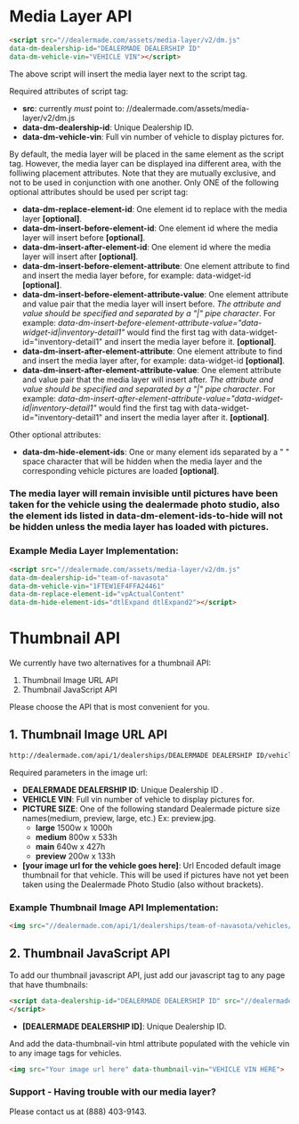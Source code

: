 # Media Layer API

```html
<script src="//dealermade.com/assets/media-layer/v2/dm.js" 
data-dm-dealership-id="DEALERMADE DEALERSHIP ID" 
data-dm-vehicle-vin="VEHICLE VIN"></script>
```

The above script will insert the media layer next to the script tag.

Required attributes of script tag:
* **src**: currently _must_ point to: //dealermade.com/assets/media-layer/v2/dm.js   
* **data-dm-dealership-id**: Unique Dealership ID.
* **data-dm-vehicle-vin**: Full vin number of vehicle to display pictures for.

By default, the media layer will be placed in the same element as the script tag. However, the media layer can be displayed ina different area, with the folliwing placement attributes. Note that they are mutually exclusive, and not to be used in conjunction with one another. Only ONE of the following optional attributes should be used per script tag:
* **data-dm-replace-element-id**: One element id to replace with the media layer **[optional]**.
* **data-dm-insert-before-element-id**: One element id where the media layer will insert before  **[optional]**.
* **data-dm-insert-after-element-id**: One element id where the media layer will insert after **[optional]**.
* **data-dm-insert-before-element-attribute**: One element attribute to find and insert the media layer before, for example: data-widget-id  **[optional]**.
* **data-dm-insert-before-element-attribute-value**: One element attribute and value pair that the media layer will insert before. _The attribute and value should be specified and separated by a "&#124;" pipe character_. For example: _data-dm-insert-before-element-attribute-value="data-widget-id&#124;inventory-detail1"_ would find the first tag with data-widget-id="inventory-detail1" and insert the media layer before it. **[optional]**.
* **data-dm-insert-after-element-attribute**: One element attribute to find and insert the media layer after, for example: data-widget-id  **[optional]**.
* **data-dm-insert-after-element-attribute-value**: One element attribute and value pair that the media layer will insert after. _The attribute and value should be specified and separated by a "&#124;" pipe character_. For example: _data-dm-insert-after-element-attribute-value="data-widget-id&#124;inventory-detail1"_ would find the first tag with data-widget-id="inventory-detail1" and insert the media layer after it. **[optional]**.

Other optional attributes:
* **data-dm-hide-element-ids**: One or many element ids separated by a " " space character that will be hidden when the media layer and the corresponding vehicle pictures are loaded  **[optional]**.

### The media layer will remain invisible until pictures have been taken for the vehicle using the dealermade photo studio, also the element ids listed in data-dm-element-ids-to-hide will not be hidden unless the media layer has loaded with pictures.

### Example Media Layer Implementation:

```html
<script src="//dealermade.com/assets/media-layer/v2/dm.js" 
data-dm-dealership-id="team-of-navasota" 
data-dm-vehicle-vin="1FTEW1EF4FFA24461"
data-dm-replace-element-id="vpActualContent"
data-dm-hide-element-ids="dtlExpand dtlExpand2"></script>
```


# Thumbnail API

We currently have two alternatives for a thumbnail API:

1. Thumbnail Image URL API
2. Thumbnail JavaScript API

Please choose the API that is most convenient for you.

## 1. Thumbnail Image URL API
```html
http://dealermade.com/api/1/dealerships/DEALERMADE DEALERSHIP ID/vehicles/VEHICLE VIN/images/PICTURE SIZE.jpg?default_image_url=[your image url for the vehicle goes here]
```

Required parameters in the image url:
* **DEALERMADE DEALERSHIP ID**: Unique Dealership ID .
* **VEHICLE VIN**: Full vin number of vehicle to display pictures for.
* **PICTURE SIZE**: One of the following standard Dealermade picture size names(medium, preview, large, etc.) Ex: preview.jpg.
  * **large** 1500w x 1000h
  * **medium** 800w x 533h
  * **main** 640w x 427h
  * **preview** 200w x 133h
* **[your image url for the vehicle goes here]**: Url Encoded default image thumbnail for that vehicle.  This will be used if pictures have not yet been taken using the Dealermade Photo Studio (also without brackets).

### Example Thumbnail Image API Implementation:

```html
<img src="//dealermade.com/api/1/dealerships/team-of-navasota/vehicles/1FTFW1ET3DKD06282/images/preview.jpg?default_image_url=http%3A%2F%2Ftagoreimg.d2fs.net%2Fimg%2Fused%2Fford%2Ff-150%2F1ftfw1et3dkd06282%2F3777d222-6258-4cf3-b694-6d6acd014c01.jpeg%3Fw%3D160%26h%3D120"/>
```

## 2. Thumbnail JavaScript API

To add our thumbnail javascript API, just add our javascript tag to any page that have thumbnails:

```html
<script data-dealership-id="DEALERMADE DEALERSHIP ID" src="//dealermade.com/assets/thumbnails/v1/api.js">
</script>
```
* **[DEALERMADE DEALERSHIP ID]**: Unique Dealership ID.

And add the data-thumbnail-vin html attribute populated with the vehicle vin to any image tags for vehicles.

```html
<img src="Your image url here" data-thumbnail-vin="VEHICLE VIN HERE">
```




### Support - Having trouble with our media layer? 
Please contact us at (888) 403-9143.
